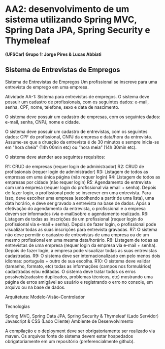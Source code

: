 # AA2: desenvolvimento de um sistema utilizando Spring MVC, Spring Data JPA, Spring Security e Thymeleaf

**(UFSCar)**
**Grupo 1: Jorge Pires & Lucas Abbiati**

## Sistema de Entrevistas de Empregos

Sistema de Entrevistas de Empregos
Um profissional se inscreve para uma entrevista de emprego em uma empresa.

Atividade AA-1: Sistema para entrevistas de empregos.
O sistema deve possuir um cadastro de profissionais, com os seguintes dados: e-mail, senha, CPF, nome, telefone, sexo e data de nascimento.

O sistema deve possuir um cadastro de empresas, com os seguintes dados: e-mail, senha, CNPJ, nome e cidade.

O sistema deve possuir um cadastro de entrevistas, com os seguintes dados: CPF do profissional, CNPJ da empresa e data/hora da entrevista. Assume-se que a druação da entrevista é de 30 minutos e sempre inicia-se em "hora cheia" (14h 00min etc) ou “hora meia” (14h 30min etc).

O sistema deve atender aos seguintes requisitos:

R1: CRUD de empresas (requer login de administrador)
R2: CRUD de profissionais (requer login de administrador)
R3: Listagem de todos as empresas em uma única página (não requer login)
R4: Listagem de todos as empresas por cidade (não requer login)
R5: Agendamento de entrevista com uma empresa (requer login do profissional via email + senha). Depois de fazer login, o profissional pode se inscrever em uma entrevista. Para isso, deve escolher uma empresa (escolhendo a partir de uma lista), uma data horário, e deve ser gravado a entrevista na base de dados. Após a efetivação do agendamento da entrevista, o profissional e a empresa devem ser informados (via e-mail)sobre o agendamento realizado.
R6: Listagem de todas as inscrições de um profissional (requer login do profissional via e-mail + senha). Depois de fazer login, o profissional pode visualizar todas as suas inscrições para entrevista gravadas.
R7: O sistema não deve permitir o cadastro de entrevistas de uma empresa ou de um mesmo profissional em uma mesma data/horário.
R8: Listagem de todas as entrevistas de uma empresa (requer login da empresa via e-mail + senha). Depois de fazer login, a empresa pode visualizar todas as suas entrevistas cadastradas.
R9: O sistema deve ser internacionalizado em pelo menos dois idiomas: português + outro de sua escolha.
R10: O sistema deve validar (tamanho, formato, etc) todas as informações (campos nos formulários) cadastradas e/ou editadas.
O sistema deve tratar todos os erros possíveis(cadastro duplicados, problemas técnicos, etc) mostrando uma página de erros amigável ao usuário e registrando o erro no console, em arquivo ou na base de dados.

Arquitetura: Modelo-Visão-Controlador

Tecnologias

Spring MVC, Spring Data JPA, Spring Security & Thymeleaf (Lado Servidor)
Javascript & CSS (Lado Cliente)
Ambiente de Desenvolvimento

A compilação e o deployment deve ser obrigatoriamente ser realizado via maven.
Os arquivos fonte do sistema devem estar hospedados obrigatoriamente em um repositório (preferencialmente github).
